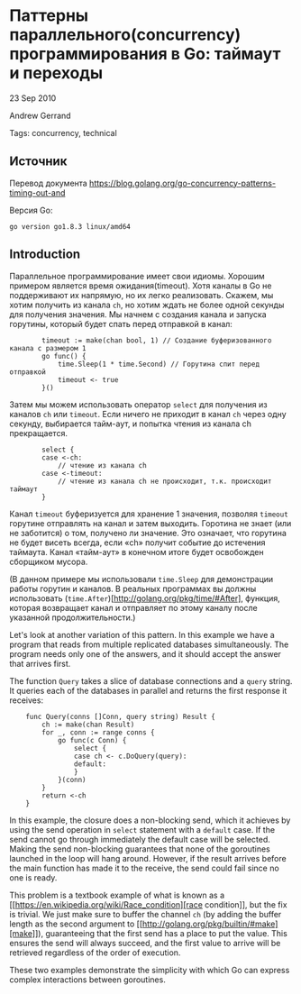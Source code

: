 # Паттерны параллельного(concurrency) программирования в Go: таймаут и переходы
23 Sep 2010

Andrew Gerrand

Tags: concurrency, technical

## Источник

Перевод документа https://blog.golang.org/go-concurrency-patterns-timing-out-and

Версия Go:
```
go version go1.8.3 linux/amd64
```

## Introduction

Параллельное программирование имеет свои идиомы. Хорошим примером является время ожидания(timeout). Хотя каналы в Go не поддерживают их напрямую, но их легко реализовать. Скажем, мы хотим получить из канала `ch`, но хотим ждать не более одной секунды для получения значения. Мы начнем с создания канала и запуска горутины, который будет спать перед отправкой в канал:

```golang
	    timeout := make(chan bool, 1) // Создание буферизованного канала с размером 1
	    go func() {
	        time.Sleep(1 * time.Second) // Горутина спит перед отправкой
	        timeout <- true
	    }()
```

Затем мы можем использовать оператор `select` для получения из каналов `ch` или `timeout`. Если ничего не приходит в канал `ch` через одну секунду, выбирается тайм-аут, и попытка чтения из канала ch прекращается.

```golang
	    select {
	    case <-ch:
			// чтение из канала ch
	    case <-timeout:
			// чтение из канала ch не происходит, т.к. происходит таймаут
	    }
```
Канал `timeout` буферизуется для хранение 1 значения, позволяя `timeout` горутине отправлять на канал и затем выходить. Горотина не знает (или не заботится) о том, получено ли значение. Это означает, что горутина не будет висеть всегда, если «ch» получит событие до истечения таймаута. Канал «тайм-аут» в конечном итоге будет освобожден сборщиком мусора.

(В данном примере мы использовали `time.Sleep` для демонстрации работы горутин и каналов. В реальных программах вы должны использовать (`time.After`)[http://golang.org/pkg/time/#After], функция, которая возвращает канал и отправляет по этому каналу после указанной продолжительности.)

Let's look at another variation of this pattern. In this example we have a program that reads from multiple replicated databases simultaneously. The program needs only one of the answers, and it should accept the answer that arrives first.

The function `Query` takes a slice of database connections and a `query` string. It queries each of the databases in parallel and returns the first response it receives:
```golang
	func Query(conns []Conn, query string) Result {
	    ch := make(chan Result)
	    for _, conn := range conns {
	        go func(c Conn) {
	            select {
	            case ch <- c.DoQuery(query):
	            default:
	            }
	        }(conn)
	    }
	    return <-ch
	}
```
In this example, the closure does a non-blocking send, which it achieves by using the send operation in `select` statement with a `default` case. If the send cannot go through immediately the default case will be selected. Making the send non-blocking guarantees that none of the goroutines launched in the loop will hang around. However, if the result arrives before the main function has made it to the receive, the send could fail since no one is ready.

This problem is a textbook example of what is known as a [[https://en.wikipedia.org/wiki/Race_condition][race condition]], but the fix is trivial. We just make sure to buffer the channel `ch` (by adding the buffer length as the second argument to [[http://golang.org/pkg/builtin/#make][make]]), guaranteeing that the first send has a place to put the value. This ensures the send will always succeed, and the first value to arrive will be retrieved regardless of the order of execution.

These two examples demonstrate the simplicity with which Go can express complex interactions between goroutines.
